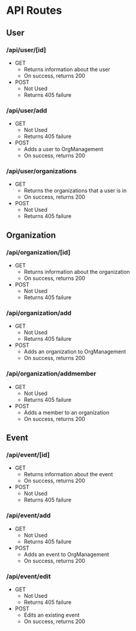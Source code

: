 # API Routes

## User

### /api/user/[id]

* GET
	* Returns information about the user
	* On success, returns 200
* POST
	* Not Used
	* Returns 405 failure

### /api/user/add

* GET
	* Not Used
	* Returns 405 failure
* POST
	* Adds a user to OrgManagement
	* On success, returns 200

### /api/user/organizations

* GET
	* Returns the organizations that a user is in
	* On success, returns 200
* POST
	* Not Used
	* Returns 405 failure

## Organization

### /api/organization/[id]

* GET
	* Returns information about the organization
	* On success, returns 200
* POST
	* Not Used
	* Returns 405 failure

### /api/organization/add

* GET
	* Not Used
	* Returns 405 failure
* POST
	* Adds an organization to OrgManagement
	* On success, returns 200

### /api/organization/addmember

* GET
	* Not Used
	* Returns 405 failure
* POST
	* Adds a member to an organization
	* On success, returns 200

## Event

### /api/event/[id]

* GET
	* Returns information about the event
	* On success, returns 200
* POST
	* Not Used
	* Returns 405 failure

### /api/event/add

* GET
	* Not Used
	* Returns 405 failure
* POST
	* Adds an event to OrgManagement
	* On success, returns 200

### /api/event/edit

* GET
	* Not Used
	* Returns 405 failure
* POST
	* Edits an existing event
	* On success, returns 200